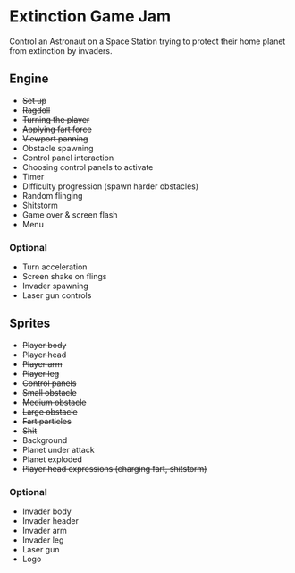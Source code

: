 # Extinction Game Jam

Control an Astronaut on a Space Station trying to protect their home planet from extinction by invaders.

## Engine

* ~~Set up~~
* ~~Ragdoll~~
* ~~Turning the player~~
* ~~Applying fart force~~
* ~~Viewport panning~~
* Obstacle spawning
* Control panel interaction
* Choosing control panels to activate
* Timer
* Difficulty progression (spawn harder obstacles)
* Random flinging
* Shitstorm
* Game over & screen flash
* Menu

### Optional

* Turn acceleration
* Screen shake on flings
* Invader spawning
* Laser gun controls

## Sprites

* ~~Player body~~
* ~~Player head~~
* ~~Player arm~~
* ~~Player leg~~
* ~~Control panels~~
* ~~Small obstacle~~
* ~~Medium obstacle~~
* ~~Large obstacle~~
* ~~Fart particles~~
* ~~Shit~~
* Background
* Planet under attack
* Planet exploded
* ~~Player head expressions (charging fart, shitstorm)~~

### Optional

* Invader body
* Invader header
* Invader arm
* Invader leg
* Laser gun
* Logo
